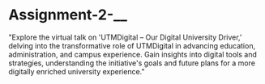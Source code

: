 # Assignment-2-__
"Explore the virtual talk on 'UTMDigital – Our Digital University Driver,' delving into the transformative role of UTMDigital in advancing education, administration, and campus experience. Gain insights into digital tools and strategies, understanding the initiative's goals and future plans for a more digitally enriched university experience."
